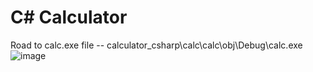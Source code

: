# C# Calculator

Road to calc.exe file -- calculator_csharp\calc\calc\obj\Debug\calc.exe
![image](https://github.com/kartabas/calculator_csharp/assets/85548610/90c287a3-a457-41ac-8091-7eaf8d37ca6e)
